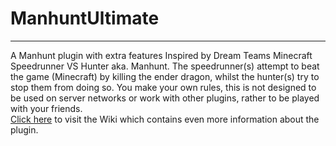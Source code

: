 # ManhuntUltimate
***
A Manhunt plugin with extra features Inspired by Dream Teams Minecraft Speedrunner VS Hunter aka. Manhunt. The speedrunner(s) attempt to beat the game (Minecraft) by killing the ender dragon, whilst the hunter(s) try to stop them from doing so. You make your own rules, this is not designed to be used on server networks or work with other plugins, rather to be played with your friends.                                               
[Click here](https://github.com/Solyze/ManhuntUltimate/wiki/Home-(Main-Page)) to visit the Wiki which contains even more information about the plugin.
